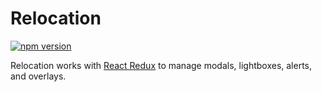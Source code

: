 # Relocation

[![npm version](https://img.shields.io/npm/v/relocation.svg)](https://www.npmjs.com/package/relocation)

Relocation works with [React Redux](https://github.com/rackt/react-redux) to manage modals, lightboxes, alerts, and overlays.
